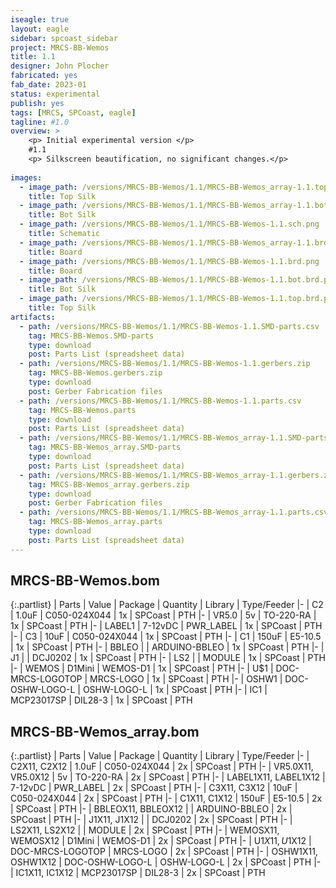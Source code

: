 ```yaml
---
iseagle: true
layout: eagle
sidebar: spcoast_sidebar
project: MRCS-BB-Wemos
title: 1.1
designer: John Plocher
fabricated: yes
fab_date: 2023-01
status: experimental
publish: yes
tags: [MRCS, SPCoast, eagle]
tagline: #1.0
overview: >
    <p> Initial experimental version </p>
    #1.1
    <p> Silkscreen beautification, no significant changes.</p>
    
images:
  - image_path: /versions/MRCS-BB-Wemos/1.1/MRCS-BB-Wemos_array-1.1.top.brd.png
    title: Top Silk
  - image_path: /versions/MRCS-BB-Wemos/1.1/MRCS-BB-Wemos_array-1.1.bot.brd.png
    title: Bot Silk
  - image_path: /versions/MRCS-BB-Wemos/1.1/MRCS-BB-Wemos-1.1.sch.png
    title: Schematic
  - image_path: /versions/MRCS-BB-Wemos/1.1/MRCS-BB-Wemos_array-1.1.brd.png
    title: Board
  - image_path: /versions/MRCS-BB-Wemos/1.1/MRCS-BB-Wemos-1.1.brd.png
    title: Board
  - image_path: /versions/MRCS-BB-Wemos/1.1/MRCS-BB-Wemos-1.1.bot.brd.png
    title: Bot Silk
  - image_path: /versions/MRCS-BB-Wemos/1.1/MRCS-BB-Wemos-1.1.top.brd.png
    title: Top Silk
artifacts:
  - path: /versions/MRCS-BB-Wemos/1.1/MRCS-BB-Wemos-1.1.SMD-parts.csv
    tag: MRCS-BB-Wemos.SMD-parts
    type: download
    post: Parts List (spreadsheet data)
  - path: /versions/MRCS-BB-Wemos/1.1/MRCS-BB-Wemos-1.1.gerbers.zip
    tag: MRCS-BB-Wemos.gerbers.zip
    type: download
    post: Gerber Fabrication files
  - path: /versions/MRCS-BB-Wemos/1.1/MRCS-BB-Wemos-1.1.parts.csv
    tag: MRCS-BB-Wemos.parts
    type: download
    post: Parts List (spreadsheet data)
  - path: /versions/MRCS-BB-Wemos/1.1/MRCS-BB-Wemos_array-1.1.SMD-parts.csv
    tag: MRCS-BB-Wemos_array.SMD-parts
    type: download
    post: Parts List (spreadsheet data)
  - path: /versions/MRCS-BB-Wemos/1.1/MRCS-BB-Wemos_array-1.1.gerbers.zip
    tag: MRCS-BB-Wemos_array.gerbers.zip
    type: download
    post: Gerber Fabrication files
  - path: /versions/MRCS-BB-Wemos/1.1/MRCS-BB-Wemos_array-1.1.parts.csv
    tag: MRCS-BB-Wemos_array.parts
    type: download
    post: Parts List (spreadsheet data)
---
```


## MRCS-BB-Wemos.bom

{:.partlist}
| Parts | Value | Package | Quantity | Library | Type/Feeder
|-
| C2 | 1.0uF | C050-024X044 | 1x | SPCoast | PTH
|-
| VR5.0 | 5v | TO-220-RA | 1x | SPCoast | PTH
|-
| LABEL1 | 7-12vDC | PWR_LABEL | 1x | SPCoast | PTH
|-
| C3 | 10uF | C050-024X044 | 1x | SPCoast | PTH
|-
| C1 | 150uF | E5-10.5 | 1x | SPCoast | PTH
|-
| BBLEO |  | ARDUINO-BBLEO | 1x | SPCoast | PTH
|-
| J1 |  | DCJ0202 | 1x | SPCoast | PTH
|-
| LS2 |  | MODULE | 1x | SPCoast | PTH
|-
| WEMOS | D1Mini | WEMOS-D1 | 1x | SPCoast | PTH
|-
| U$1 | DOC-MRCS-LOGOTOP | MRCS-LOGO | 1x | SPCoast | PTH
|-
| OSHW1 | DOC-OSHW-LOGO-L | OSHW-LOGO-L | 1x | SPCoast | PTH
|-
| IC1 | MCP23017SP | DIL28-3 | 1x | SPCoast | PTH

## MRCS-BB-Wemos_array.bom

{:.partlist}
| Parts | Value | Package | Quantity | Library | Type/Feeder
|-
| C2X11, C2X12 | 1.0uF | C050-024X044 | 2x | SPCoast | PTH
|-
| VR5.0X11, VR5.0X12 | 5v | TO-220-RA | 2x | SPCoast | PTH
|-
| LABEL1X11, LABEL1X12 | 7-12vDC | PWR_LABEL | 2x | SPCoast | PTH
|-
| C3X11, C3X12 | 10uF | C050-024X044 | 2x | SPCoast | PTH
|-
| C1X11, C1X12 | 150uF | E5-10.5 | 2x | SPCoast | PTH
|-
| BBLEOX11, BBLEOX12 |  | ARDUINO-BBLEO | 2x | SPCoast | PTH
|-
| J1X11, J1X12 |  | DCJ0202 | 2x | SPCoast | PTH
|-
| LS2X11, LS2X12 |  | MODULE | 2x | SPCoast | PTH
|-
| WEMOSX11, WEMOSX12 | D1Mini | WEMOS-D1 | 2x | SPCoast | PTH
|-
| U$1X11, U$1X12 | DOC-MRCS-LOGOTOP | MRCS-LOGO | 2x | SPCoast | PTH
|-
| OSHW1X11, OSHW1X12 | DOC-OSHW-LOGO-L | OSHW-LOGO-L | 2x | SPCoast | PTH
|-
| IC1X11, IC1X12 | MCP23017SP | DIL28-3 | 2x | SPCoast | PTH
